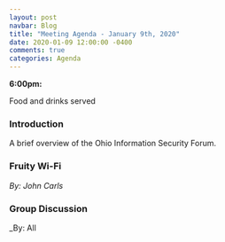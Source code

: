 ```yaml
---
layout: post
navbar: Blog
title: "Meeting Agenda - January 9th, 2020"
date: 2020-01-09 12:00:00 -0400
comments: true
categories: Agenda
---
```


**6:00pm:**

Food and drinks served

### Introduction

A brief overview of the Ohio Information Security Forum.

### **Fruity Wi-Fi**
_By: John Carls_


### **Group Discussion**
_By: All
